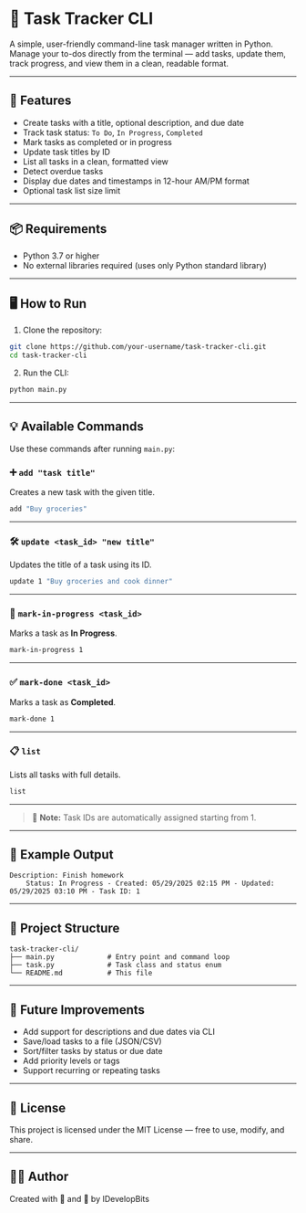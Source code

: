 # 📝 Task Tracker CLI

A simple, user-friendly command-line task manager written in Python. Manage your to-dos directly from the terminal — add tasks, update them, track progress, and view them in a clean, readable format.

---

## 🚀 Features

- Create tasks with a title, optional description, and due date
- Track task status: `To Do`, `In Progress`, `Completed`
- Mark tasks as completed or in progress
- Update task titles by ID
- List all tasks in a clean, formatted view
- Detect overdue tasks
- Display due dates and timestamps in 12-hour AM/PM format
- Optional task list size limit

---

## 📦 Requirements

- Python 3.7 or higher
- No external libraries required (uses only Python standard library)

---

## 🖥️ How to Run

1. Clone the repository:

```bash
git clone https://github.com/your-username/task-tracker-cli.git
cd task-tracker-cli
````

2. Run the CLI:

```bash
python main.py
```

---

## 💡 Available Commands

Use these commands after running `main.py`:

### ➕ `add "task title"`

Creates a new task with the given title.

```bash
add "Buy groceries"
```

---

### 🛠️ `update <task_id> "new title"`

Updates the title of a task using its ID.

```bash
update 1 "Buy groceries and cook dinner"
```

---

### 🔄 `mark-in-progress <task_id>`

Marks a task as **In Progress**.

```bash
mark-in-progress 1
```

---

### ✅ `mark-done <task_id>`

Marks a task as **Completed**.

```bash
mark-done 1
```

---

### 📋 `list`

Lists all tasks with full details.

```bash
list
```

---

> 🔢 **Note:** Task IDs are automatically assigned starting from 1.

---

## 🧾 Example Output

```text
Description: Finish homework
    Status: In Progress - Created: 05/29/2025 02:15 PM - Updated: 05/29/2025 03:10 PM - Task ID: 1
```

---

## 📁 Project Structure

```
task-tracker-cli/
├── main.py             # Entry point and command loop
├── task.py             # Task class and status enum
└── README.md           # This file
```

---

## 🧠 Future Improvements

* Add support for descriptions and due dates via CLI
* Save/load tasks to a file (JSON/CSV)
* Sort/filter tasks by status or due date
* Add priority levels or tags
* Support recurring or repeating tasks

---

## 📝 License

This project is licensed under the MIT License — free to use, modify, and share.

---

## 🙋‍♂️ Author

Created with 🧠 and 🐍 by IDevelopBits
